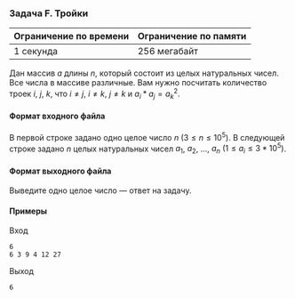 ### Задача F. Тройки

| Ограничение по времени | Ограничение по памяти |
| :--------------------- | :-------------------- |
| 1 секунда              | 256 мегабайт          |

Дан массив $a$ длины $n$, который состоит из целых натуральных чисел. Все числа в массиве различные. Вам нужно посчитать количество троек $i$, $j$, $k$, что $i \ne j$, $i \ne k$, $j \ne k$ и $a_i*a_j=a_k^2$.

#### Формат входного файла

В первой строке задано одно целое число $n$ $(3 \le n \le 10^5)$. В следующей строке задано $n$ целых натуральных чисел $a_1$, $a_2$, $\dots$, $a_n$ $(1 \le a_i \le 3 * 10^5)$.

#### Формат выходного файла

Выведите одно целое число — ответ на задачу.

#### Примеры

Вход

```
6
6 3 9 4 12 27
```

Выход

```
6
```
